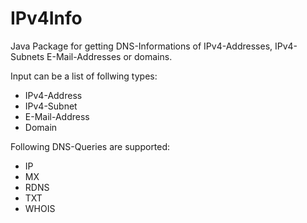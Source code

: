 IPv4Info
========

Java Package for getting DNS-Informations of IPv4-Addresses, IPv4-Subnets E-Mail-Addresses or domains.


Input can be a list of follwing types:

- IPv4-Address
- IPv4-Subnet
- E-Mail-Address
- Domain

Following DNS-Queries are supported:

- IP
- MX
- RDNS
- TXT
- WHOIS
